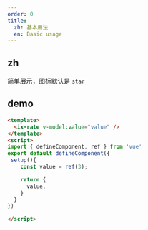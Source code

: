```yaml
---
order: 0
title:
  zh: 基本用法
  en: Basic usage
---
```


## zh

简单展示，图标默认是 `star`

## demo

```html
<template>
  <ix-rate v-model:value="value" />
</template>
<script>
import { defineComponent, ref } from 'vue'
export default defineComponent({
 setup(){
    const value = ref(3);

    return {
      value,
    }
  }
})

</script>
```
